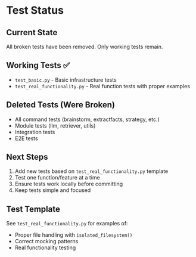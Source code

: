 # Test Status

## Current State

All broken tests have been removed. Only working tests remain.

## Working Tests ✅
- `test_basic.py` - Basic infrastructure tests
- `test_real_functionality.py` - Real function tests with proper examples

## Deleted Tests (Were Broken)
- All command tests (brainstorm, extractfacts, strategy, etc.)
- Module tests (llm, retriever, utils)
- Integration tests
- E2E tests

## Next Steps

1. Add new tests based on `test_real_functionality.py` template
2. Test one function/feature at a time
3. Ensure tests work locally before committing
4. Keep tests simple and focused

## Test Template

See `test_real_functionality.py` for examples of:
- Proper file handling with `isolated_filesystem()`
- Correct mocking patterns
- Real functionality testing